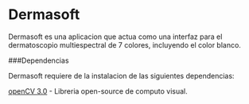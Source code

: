 # Dermasoft

Dermasoft es una aplicacion que actua como una interfaz para el dermatoscopio multiespectral de 7 colores, incluyendo el color blanco.

###Dependencias

Dermasoft requiere de la instalacion de las siguientes dependencias:

[openCV 3.0](http://opencv.org/) - Libreria open-source de computo visual.
